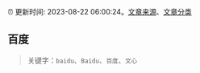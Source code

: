 :alarm_clock: 更新时间: 2023-08-22 06:00:24。[文章来源](/README.md)、[文章分类](/TAGS.md)

## 百度


> 关键字：`baidu`、`Baidu`、`百度`、`文心`



